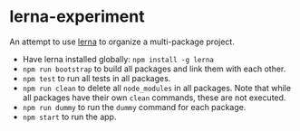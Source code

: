 # lerna-experiment

An attempt to use [lerna](https://github.com/lerna/lerna) to organize a multi-package project.

* Have lerna installed globally: `npm install -g lerna`
* `npm run bootstrap` to build all packages and link them with each other.
* `npm test` to run all tests in all packages.
* `npm run clean` to delete all `node_modules` in all packages. Note that while all packages have their own `clean` commands, these are not executed.
* `npm run dummy` to run the `dummy` command for each package.
* `npm start` to run the app.
